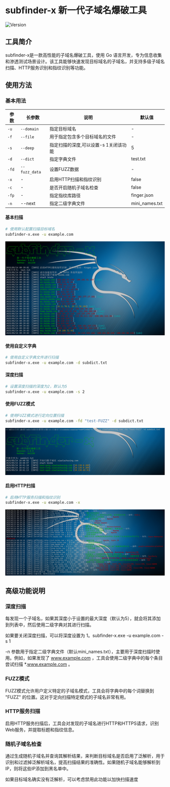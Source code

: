 # subfinder-x  新一代子域名爆破工具
![Version](https://img.shields.io/badge/Version-2.0-green)

## 工具简介
subfinder-x是一款高性能的子域名爆破工具，使用 Go 语言开发，专为信息收集和渗透测试场景设计。该工具能够快速发现目标域名的子域名，并支持多级子域名扫描、HTTP服务识别和指纹识别等功能。


## 使用方法

### 基本用法

| 参数 | 长参数 | 说明 | 默认值 |
| ---- | ------ | ---- | ------ |
| `-u` | `--domain` | 指定目标域名 | - |
| `-f` | `--file` | 用于指定包含多个目标域名的文件 | - |
| `-s` | `--deep` | 指定扫描的深度,可以设置-s 1关闭该功能 | 5 |
| `-d` | `--dict` | 指定字典文件 | test.txt |
| `-fd` | `--fuzz_data` | 设置FUZZ数据 | - |
| `-x` | - | 启用HTTP扫描和指纹识别 | false |
| `-c` | - | 是否开启随机子域名检查 | false |
| `-fp` | - | 指定指纹库路径 | finger.json |
| `-n` | --next | 指定二级字典文件 | mini_names.txt |

#### 基本扫描

```bash
# 使用默认配置扫描目标域名
subfinder-x.exe -u example.com
```
![image](1.png)

#### 使用自定义字典

```bash
# 使用自定义字典文件进行扫描
subfinder-x.exe -u example.com -d subdict.txt
```

#### 深度扫描

```bash
# 设置深度扫描的深度为2，默认为5
subfinder-x.exe -u example.com -s 2
```

#### 使用FUZZ模式

```bash
# 使用FUZZ模式进行定向位置扫描
subfinder-x.exe -u example.com -fd "test-FUZZ" -d subdict.txt
```
![image](2.png)

#### 启用HTTP扫描

```bash
# 启用HTTP服务扫描和指纹识别
subfinder-x.exe -u example.com -x
```
![image](3.png)

## 高级功能说明

### 深度扫描

每发现一个子域名，如果其深度小于设置的最大深度（默认为5），就会将其添加到列表中，然后使用二级字典对其进行扫描。

如果要关闭深度扫描，可以将深度设置为 1。subfinder-x.exe -u example.com -s 1

-n 参数用于指定二级字典文件（默认mini_names.txt），主要用于深度扫描时使用。例如，如果发现了 www.example.com ，工具会使用二级字典中的每个条目尝试扫描 *.www.example.com 。

### FUZZ模式

FUZZ模式允许用户定义特定的子域名模式，工具会将字典中的每个词替换到 "FUZZ" 的位置。这对于定向扫描特定模式的子域名非常有用。

### HTTP服务扫描

启用HTTP服务扫描后，工具会对发现的子域名进行HTTP和HTTPS请求，识别Web服务，并提取标题和指纹信息。

### 随机子域名检查

通过生成随机子域名并查询其解析结果，来判断目标域名是否启用了泛解析，用于识别和过滤掉泛解析域名，提高扫描结果的准确性。如果随机子域名能够解析到IP，则将这些IP添加到黑名单中。

如果目标域名确实没有泛解析，可以考虑禁用此功能以加快扫描速度
